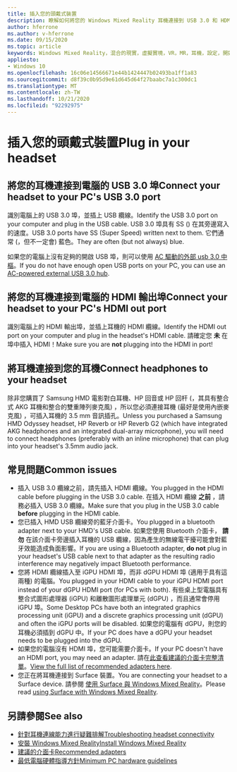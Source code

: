 ```yaml
---
title: 插入您的頭戴式裝置
description: 瞭解如何將您的 Windows Mixed Reality 耳機連接到 USB 3.0 和 HDMI，以及如何將耳機連接到耳機。
author: hferrone
ms.author: v-hferrone
ms.date: 09/15/2020
ms.topic: article
keywords: Windows Mixed Reality，混合的現實，虛擬實境，VR，MR，耳機，設定，開始使用
appliesto:
- Windows 10
ms.openlocfilehash: 16c06e14566671e44b1424447b02493ba1ff1a83
ms.sourcegitcommit: d8f39c0b95d9e61d645d64f27baabc7a1c300dc1
ms.translationtype: MT
ms.contentlocale: zh-TW
ms.lasthandoff: 10/21/2020
ms.locfileid: "92292975"
---
```

# <a name="plug-in-your-headset"></a><span data-ttu-id="8074b-104">插入您的頭戴式裝置</span><span class="sxs-lookup"><span data-stu-id="8074b-104">Plug in your headset</span></span>

## <a name="connect-your-headset-to-your-pcs-usb-30-port"></a><span data-ttu-id="8074b-105">將您的耳機連接到電腦的 USB 3.0 埠</span><span class="sxs-lookup"><span data-stu-id="8074b-105">Connect your headset to your PC's USB 3.0 port</span></span>

<span data-ttu-id="8074b-106">識別電腦上的 USB 3.0 埠，並插上 USB 纜線。</span><span class="sxs-lookup"><span data-stu-id="8074b-106">Identify the USB 3.0 port on your computer and plug in the USB cable.</span></span> <span data-ttu-id="8074b-107">USB 3.0 埠具有 SS () 在其旁邊寫入的速度。</span><span class="sxs-lookup"><span data-stu-id="8074b-107">USB 3.0 ports have SS (Super Speed) written next to them.</span></span> <span data-ttu-id="8074b-108">它們通常 (，但不一定會) 藍色。</span><span class="sxs-lookup"><span data-stu-id="8074b-108">They are often (but not always) blue.</span></span>

<span data-ttu-id="8074b-109">如果您的電腦上沒有足夠的開啟 USB 埠，則可以使用 [AC 驅動的外部 usb 3.0 中樞](recommended-adapters-for-windows-mixed-reality-capable-pcs.md#using-external-usb-30-hubs-with-windows-mixed-reality-headsets)。</span><span class="sxs-lookup"><span data-stu-id="8074b-109">If you do not have enough open USB ports on your PC, you can use an [AC-powered external USB 3.0 hub](recommended-adapters-for-windows-mixed-reality-capable-pcs.md#using-external-usb-30-hubs-with-windows-mixed-reality-headsets).</span></span>

## <a name="connect-your-headset-to-your-pcs-hdmi-out-port"></a><span data-ttu-id="8074b-110">將您的耳機連接到電腦的 HDMI 輸出埠</span><span class="sxs-lookup"><span data-stu-id="8074b-110">Connect your headset to your PC's HDMI out port</span></span>

<span data-ttu-id="8074b-111">識別電腦上的 HDMI 輸出埠，並插上耳機的 HDMI 纜線。</span><span class="sxs-lookup"><span data-stu-id="8074b-111">Identify the HDMI out port on your computer and plug in the headset's HDMI cable.</span></span> <span data-ttu-id="8074b-112">請確定您 **未** 在埠中插入 HDMI！</span><span class="sxs-lookup"><span data-stu-id="8074b-112">Make sure you are **not** plugging into the HDMI in port!</span></span>

## <a name="connect-headphones-to-your-headset"></a><span data-ttu-id="8074b-113">將耳機連接到您的耳機</span><span class="sxs-lookup"><span data-stu-id="8074b-113">Connect headphones to your headset</span></span>

<span data-ttu-id="8074b-114">除非您購買了 Samsung HMD 電影對白耳機、HP 回音或 HP 回杆 (，其具有整合式 AKG 耳機和整合的雙重陣列麥克風) ，所以您必須連接耳機 (最好是使用內嵌麥克風) ，可插入耳機的 3.5 mm 音訊插孔。</span><span class="sxs-lookup"><span data-stu-id="8074b-114">Unless you purchased a Samsung HMD Odyssey headset, HP Reverb or HP Reverb G2 (which have integrated AKG headphones and an integrated dual-array microphone), you will need to connect headphones (preferably with an inline microphone) that can plug into your headset's 3.5mm audio jack.</span></span>

## <a name="common-issues"></a><span data-ttu-id="8074b-115">常見問題</span><span class="sxs-lookup"><span data-stu-id="8074b-115">Common issues</span></span>

* <span data-ttu-id="8074b-116">插入 USB 3.0 纜線之前，請先插入 HDMI 纜線。</span><span class="sxs-lookup"><span data-stu-id="8074b-116">You plugged in the HDMI cable before plugging in the USB 3.0 cable.</span></span>  <span data-ttu-id="8074b-117">在插入 HDMI 纜線 **之前** ，請務必插入 USB 3.0 纜線。</span><span class="sxs-lookup"><span data-stu-id="8074b-117">Make sure that you plug in the USB 3.0 cable **before** plugging in the HDMI cable.</span></span>
* <span data-ttu-id="8074b-118">您已插入 HMD USB 纜線旁的藍牙介面卡。</span><span class="sxs-lookup"><span data-stu-id="8074b-118">You plugged in a bluetooth adapter next to your HMD's USB cable.</span></span>  <span data-ttu-id="8074b-119">如果您使用 Bluetooth 介面卡， **請勿** 在該介面卡旁邊插入耳機的 USB 纜線，因為產生的無線電干擾可能會對藍牙效能造成負面影響。</span><span class="sxs-lookup"><span data-stu-id="8074b-119">If you are using a Bluetooth adapter, **do not** plug in your headset's USB cable next to that adapter as the resulting radio interference may negatively impact Bluetooth performance.</span></span>
* <span data-ttu-id="8074b-120">您將 HDMI 纜線插入至 iGPU HDMI 埠，而非 dGPU HDMI 埠 (適用于具有這兩種) 的電腦。</span><span class="sxs-lookup"><span data-stu-id="8074b-120">You plugged in your HDMI cable to your iGPU HDMI port instead of your dGPU HDMI port (for PCs with both).</span></span> <span data-ttu-id="8074b-121">有些桌上型電腦具有整合式圖形處理器 (iGPU) 和離散圖形處理單元 (dGPU) ，而且通常會停用 iGPU 埠。</span><span class="sxs-lookup"><span data-stu-id="8074b-121">Some Desktop PCs have both an integrated graphics processing unit (iGPU) and a discrete graphics processing unit (dGPU) and often the iGPU ports will be disabled.</span></span> <span data-ttu-id="8074b-122">如果您的電腦有 dGPU，則您的耳機必須插到 dGPU 中。</span><span class="sxs-lookup"><span data-stu-id="8074b-122">If your PC does have a dGPU your headset needs to be plugged into the dGPU.</span></span>  
* <span data-ttu-id="8074b-123">如果您的電腦沒有 HDMI 埠，您可能需要介面卡。</span><span class="sxs-lookup"><span data-stu-id="8074b-123">If your PC doesn't have an HDMI port, you may need an adapter.</span></span> <span data-ttu-id="8074b-124">請在[此查看建議的介面卡完整清單](recommended-adapters-for-windows-mixed-reality-capable-pcs.md)。</span><span class="sxs-lookup"><span data-stu-id="8074b-124">[View the full list of recommended adapters here](recommended-adapters-for-windows-mixed-reality-capable-pcs.md).</span></span>
* <span data-ttu-id="8074b-125">您正在將耳機連接到 Surface 裝置。</span><span class="sxs-lookup"><span data-stu-id="8074b-125">You are connecting your headset to a Surface device.</span></span> <span data-ttu-id="8074b-126">請參閱 [使用 Surface 與 Windows Mixed Reality](windows-mixed-reality-minimum-pc-hardware-compatibility-guidelines.md#windows-mixed-reality-and-surface)。</span><span class="sxs-lookup"><span data-stu-id="8074b-126">Please read [using Surface with Windows Mixed Reality](windows-mixed-reality-minimum-pc-hardware-compatibility-guidelines.md#windows-mixed-reality-and-surface).</span></span>

## <a name="see-also"></a><span data-ttu-id="8074b-127">另請參閱</span><span class="sxs-lookup"><span data-stu-id="8074b-127">See also</span></span>

* [<span data-ttu-id="8074b-128">針對耳機連線能力進行疑難排解</span><span class="sxs-lookup"><span data-stu-id="8074b-128">Troubleshooting headset connectivity</span></span>](headset-connectivity.md)
* [<span data-ttu-id="8074b-129">安裝 Windows Mixed Reality</span><span class="sxs-lookup"><span data-stu-id="8074b-129">Install Windows Mixed Reality</span></span>](install-windows-mixed-reality.md)
* [<span data-ttu-id="8074b-130">建議的介面卡</span><span class="sxs-lookup"><span data-stu-id="8074b-130">Recommended adapters</span></span>](recommended-adapters-for-windows-mixed-reality-capable-pcs.md)
* [<span data-ttu-id="8074b-131">最低電腦硬體指導方針</span><span class="sxs-lookup"><span data-stu-id="8074b-131">Minimum PC hardware guidelines</span></span>](windows-mixed-reality-minimum-pc-hardware-compatibility-guidelines.md)
